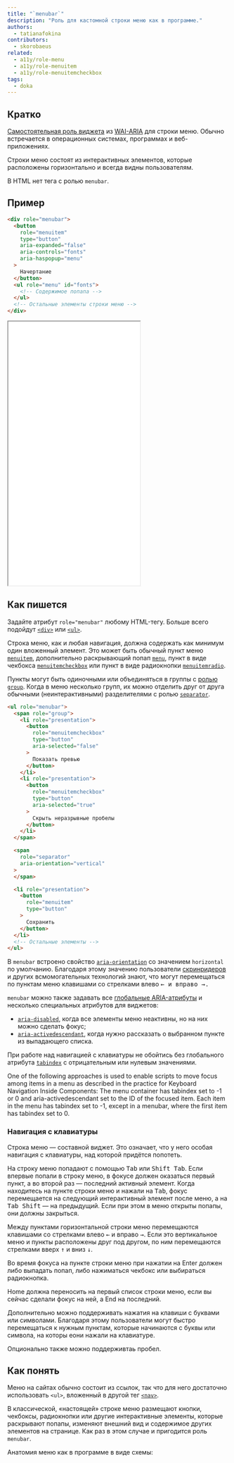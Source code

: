 ```yaml
---
title: "`menubar`"
description: "Роль для кастомной строки меню как в программе."
authors:
  - tatianafokina
contributors:
  - skorobaeus
related:
  - a11y/role-menu
  - a11y/role-menuitem
  - a11y/role-menuitemcheckbox
tags:
  - doka
---
```


## Кратко

[Самостоятельная роль виджета](/a11y/aria-roles/#roli-vidzhetov) из [WAI-ARIA](/a11y/aria-intro/#specifikaciya) для строки меню. Обычно встречается в операционных системах, программах и веб-приложениях.

Строки меню состоят из интерактивных элементов, которые расположены горизонтально и всегда видны пользователям.

В HTML нет тега с ролью `menubar`.

## Пример

```html
<div role="menubar">
  <button
    role="menuitem"
    type="button"
    aria-expanded="false"
    aria-controls="fonts"
    aria-haspopup="menu"
  >
    Начертание
  </button>
  <ul role="menu" id="fonts">
    <!-- Содержимое попапа -->
  </ul>
  <!-- Остальные элементы строки меню -->
</div>
```

<iframe title="Меню веб-редактора текста" src="demos/app-menu/" height="600"></iframe>

## Как пишется

Задайте атрибут `role="menubar"` любому HTML-тегу. Больше всего подойдут [`<div>`](/html/div/) или [`<ul>`](/html/ul/).

Строка меню, как и любая навигация, должна содержать как минимум один вложенный элемент. Это может быть обычный пункт меню [`menuitem`](/a11y/role-menuitem/), дополнительно раскрывающий попап [`menu`](/a11y/role-menu/), пункт в виде чекбокса [`menuitemcheckbox`](/a11y/role-menuitemcheckbox/) или пункт в виде радиокнопки [`menuitemradio`](/a11y/role-menuitemradio/).

Пункты могут быть одиночными или объединяться в группы с [ролью `group`](/a11y/role-group/). Когда в меню несколько групп, их можно отделить друг от друга обычными (неинтерактивными) разделителями с ролью [`separator`](/a11y/role-separator/).

```html
<ul role="menubar">
  <span role="group">
    <li role="presentation">
      <button
        role="menuitemcheckbox"
        type="button"
        aria-selected="false"
      >
        Показать превью
      </button>
    </li>
    <li role="presentation">
      <button
        role="menuitemcheckbox"
        type="button"
        aria-selected="true"
      >
        Скрыть неразрывные пробелы
      </button>
    </li>
  </span>

  <span
    role="separator"
    aria-orientation="vertical"
  >
  </span>

  <li role="presentation">
    <button
      role="menuitem"
      type="button"
    >
      Сохранить
    </button>
  </li>
  <!-- Остальные элементы -->
</ul>
```

В `menubar` встроено свойство [`aria-orientation`](/a11y/aria-orientation/) со значением `horizontal` по умолчанию. Благодаря этому значению пользователи [скринридеров](/a11y/screenreaders/) и других всмомогательных технологий знают, что могут перемещаться по пунктам меню клавишами со стрелками влево <kbd>←</kdb> и вправо <kbd>→</kbd>.

`menubar` можно также задавать все [глобальные ARIA-атрибуты](/a11y/aria-attrs/#globalnye-atributy) и несколько специальных атрибутов для виджетов:

- [`aria-disabled`](/a11y/aria-disabled/), когда все элементы меню неактивны, но на них можно сделать фокус;
- [`aria-activedescendant`](/a11y/aria-activedescendant/), когда нужно рассказать о выбранном пункте из выпадающего списка.

При работе над навигацией с клавиатуры не обойтись без глобального атрибута [`tabindex`](/html/global-attrs/#tabindex) с отрицательным или нулевым значениями.

One of the following approaches is used to enable scripts to move focus among items in a menu as described in the practice for Keyboard Navigation Inside Components:
The menu container has tabindex set to -1 or 0 and aria-activedescendant set to the ID of the focused item.
Each item in the menu has tabindex set to -1, except in a menubar, where the first item has tabindex set to 0.

### Навигация с клавиатуры

Строка меню — составной виджет. Это означает, что у него особая навигация с клавиатуры, над которой придётся попотеть.

На строку меню попадают с помощью <kbd>Tab</kbd> или <kbd>Shift Tab</kbd>. Если впервые попали в строку меню, в фокусе должен оказаться первый пункт, а во второй раз — последний активный элемент. Когда находитесь на пункте строки меню и нажали на <kbd>Tab</kbd>, фокус перемещается на следующий интерактивный элемент после меню, а на <kbd>Tab Shift</kbd> — на предыдущий. Если при этом в меню открыты попапы, они должны закрыться.

Между пунктами горизонтальной строки меню перемещаются клавишами со стрелками влево <kbd>←</kbd> и вправо <kbd>→</kbd>. Если это вертикальное меню и пункты расположены друг под другом, по ним перемещаются стрелками вверх <kbd>↑</kbd> и вниз <kbd>↓</kbd>.

Во время фокуса на пункте строки меню при нажатии на Enter должен либо выпадать попап, либо нажиматься чекбокс или выбираться радиокнопка.

Home должна переносить на первый список строки меню, если вы сейчас сделали фокус на ней, а End на последний.

Дополнительно можно поддерживать нажатия на клавиши с буквами или символами. Благодаря этому пользователи могут быстро перемещаться к нужным пунктам, которые начинаются с буквы или символа, на которы еони нажали на клавиатуре.

Опционально также можно поддерживтаь пробел.

## Как понять

Меню на сайтах обычно состоит из ссылок, так что для него достаточно использовать `<ul>`, вложенный в другой тег [`<nav>`](/html/nav/).

В классической, «настоящей» строке меню размещают кнопки, чекбоксы, радиокнопки или другие интерактивные элементы, которые раскрывают попапы, изменяют внешний вид и содержимое других элементов на странице. Как раз в этом случае и пригодится роль `menubar`.

Анатомия меню как в программе в виде схемы:
